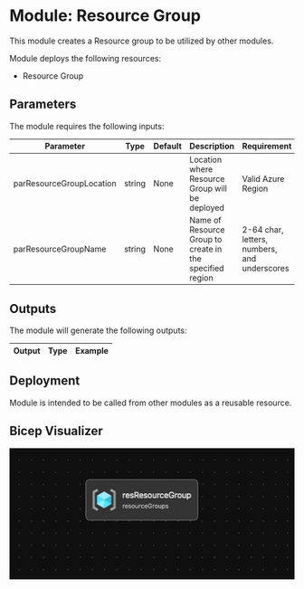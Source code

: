 # Module: Resource Group

This module creates a Resource group to be utilized by other modules.  

Module deploys the following resources:

- Resource Group

## Parameters

The module requires the following inputs:

 Parameter | Type | Default | Description | Requirement | Example
----------- | ---- | ------- |----------- | ----------- | -------
 parResourceGroupLocation  | string | None | Location where Resource Group will be deployed | Valid Azure Region | eastus2
 parResourceGroupName | string| None | Name of Resource Group to create in the specified region| 2-64 char, letters, numbers, and underscores | Hub

## Outputs

The module will generate the following outputs:

Output | Type | Example
------ | ---- | --------

## Deployment

Module is intended to be called from other modules as a reusable resource.

## Bicep Visualizer

![Bicep Visualizer](media/bicepVisualizer.png "Bicep Visualizer")